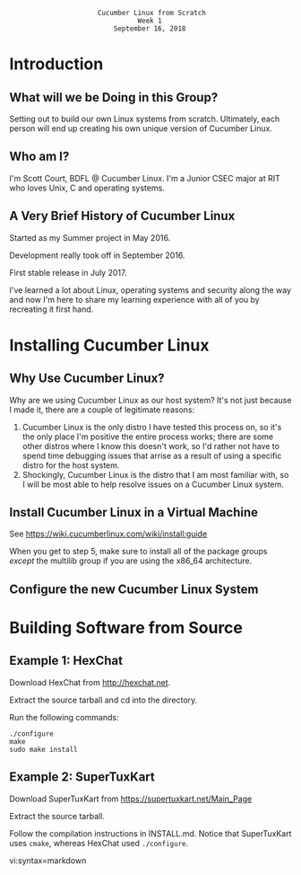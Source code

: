                           Cucumber Linux from Scratch
                                    Week 1
                              September 16, 2018

# Introduction

## What will we be Doing in this Group?

Setting out to build our own Linux systems from scratch. Ultimately, each
person will end up creating his own unique version of Cucumber Linux.

## Who am I?

I'm Scott Court, BDFL @ Cucumber Linux. I'm a Junior CSEC major at RIT who
loves Unix, C and operating systems.

## A Very Brief History of Cucumber Linux

Started as my Summer project in May 2016.

Development really took off in September 2016.

First stable release in July 2017.

I've learned a lot about Linux, operating systems and security along the way
and now I'm here to share my learning experience with all of you by recreating
it first hand.

# Installing Cucumber Linux

## Why Use Cucumber Linux?

Why are we using Cucumber Linux as our host system? It's not just because I
made it, there are a couple of legitimate reasons:
1. Cucumber Linux is the only distro I have tested this process on, so it's the
   only place I'm positive the entire process works; there are some other
   distros where I know this doesn't work, so I'd rather not have to spend time
   debugging issues that arrise as a result of using a specific distro for the
   host system.
2. Shockingly, Cucumber Linux is the distro that I am most familiar with, so I
   will be most able to help resolve issues on a Cucumber Linux system.

## Install Cucumber Linux in a Virtual Machine

See https://wiki.cucumberlinux.com/wiki/install:guide

When you get to step 5, make sure to install all of the package groups *except*
the multilib group if you are using the x86_64 architecture. 

## Configure the new Cucumber Linux System

# Building Software from Source

## Example 1: HexChat

Download HexChat from http://hexchat.net.

Extract the source tarball and cd into the directory.

Run the following commands:

    ./configure
    make
    sudo make install

## Example 2: SuperTuxKart

Download SuperTuxKart from https://supertuxkart.net/Main_Page

Extract the source tarball.

Follow the compilation instructions in INSTALL.md. Notice that SuperTuxKart
uses `cmake`, whereas HexChat used `./configure`.

vi:syntax=markdown
